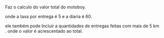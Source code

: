 Faz o calculo do valor total do motoboy.

onde a taxa por entrega é 5 e a diaria é 60.

ele também pode Incluir a quantidades de entregas feitas com mais de 5 km . onde o valor é acrescentado ao total.
